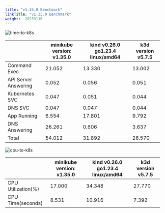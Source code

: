 ```yaml
---
title: "v1.35.0 Benchmark"
linkTitle: "v1.35.0 Benchmark"
weight: -20250116
---
```


![time-to-k8s](/images/benchmarks/timeToK8s/v1.35.0-time.png)

|                      | minikube version: v1.35.0 | kind v0.26.0 go1.23.4 linux/amd64 | k3d version v5.7.5 |
|----------------------|---------------------------|-----------------------------------|--------------------|
| Command Exec         |                    21.052 |                            13.330 |             13.002 |
| API Server Answering |                     0.052 |                             0.056 |              0.051 |
| Kubernetes SVC       |                     0.047 |                             0.051 |              0.044 |
| DNS SVC              |                     0.047 |                             0.047 |              0.044 |
| App Running          |                     6.554 |                            17.801 |              9.792 |
| DNS Answering        |                    26.261 |                             0.606 |              3.637 |
| Total                |                    54.012 |                            31.892 |             26.570 |



![cpu-to-k8s](/images/benchmarks/timeToK8s/v1.35.0-cpu.png)

|                    | minikube version: v1.35.0 | kind v0.26.0 go1.23.4 linux/amd64 | k3d version v5.7.5 |
|--------------------|---------------------------|-----------------------------------|--------------------|
| CPU Utilization(%) |                    17.000 |                            34.348 |             27.770 |
| CPU Time(seconds)  |                     8.531 |                            10.916 |              7.392 |

